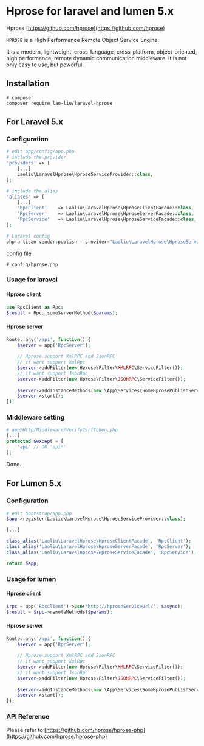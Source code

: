 # Hprose for laravel and lumen 5.x

Hprose [https://github.com/hprose](https://github.com/hprose)

`HPROSE` is a High Performance Remote Object Service Engine.

It is a modern, lightweight, cross-language, cross-platform, object-oriented, high performance, remote dynamic communication middleware. 
It is not only easy to use, but powerful. 

## Installation

```
# composer
composer require lao-liu/laravel-hprose
```

## For Laravel 5.x

### Configuration

```php
# edit app/config/app.php
# include the provider
'providers' => [
    [...]
    Laoliu\LaravelHprose\HproseServiceProvider::class,
];

# include the alias
'aliases' => [
    [...]
    'RpcClient'    => Laoliu\LaravelHprose\HproseClientFacade::class,
    'RpcServer'    => Laoliu\LaravelHprose\HproseServerFacade::class,
    'RpcService'   => Laoliu\LaravelHprose\HproseServiceFacade::class,
];

# Laravel config
php artisan vendor:publish --provider="Laoliu\LaravelHprose\HproseServiceProvider"
```
config file

```
# config/hprose.php
```

### Usage for laravel

#### Hprose client

```php
use RpcClient as Rpc;
$result = Rpc::someServerMethod($params);
```

#### Hprose server

```php
Route::any('/api', function() {
    $server = app('RpcServer');
    
    // Hprose support XmlRPC and JsonRPC
    // if want support XmlRpc
    $server->addFilter(new Hprose\Filter\XMLRPC\ServiceFilter());
    // if want support JsonRpc
    $server->addFilter(new Hprose\Filter\JSONRPC\ServiceFilter());
    
    $server->addInstanceMethods(new \App\Services\SomeHprosePublishServices());
    $server->start();
});
```

### Middleware setting

```php
# app/Http/Middleware/VerifyCsrfToken.php
[...]
protected $except = [
    'api' // OR 'api*'
];
```
Done.

## For Lumen 5.x

### Configuration

```php
# edit bootstrap/app.php
$app->register(Laoliu\LaravelHprose\HproseServiceProvider::class);

[...]

class_alias('Laoliu\LaravelHprose\HproseClientFacade', 'RpcClient');
class_alias('Laoliu\LaravelHprose\HproseServerFacade', 'RpcServer');
class_alias('Laoliu\LaravelHprose\HproseServiceFacade', 'RpcService');

return $app;
```
### Usage for lumen

#### Hprose client

```php
$rpc = app('RpcClient')->use('http://hproseServiceUrl/', $async);
$result = $rpc->remoteMethods($params);
```

#### Hprose server

```php
Route::any('/api', function() {
    $server = app('RpcServer');
    
    // Hprose support XmlRPC and JsonRPC
    // if want support XmlRpc
    $server->addFilter(new Hprose\Filter\XMLRPC\ServiceFilter());
    // if want support JsonRpc
    $server->addFilter(new Hprose\Filter\JSONRPC\ServiceFilter());
    
    $server->addInstanceMethods(new \App\Services\SomeHprosePublishServices());
    $server->start();
});
```

### API Reference

Please refer to [https://github.com/hprose/hprose-php](https://github.com/hprose/hprose-php)